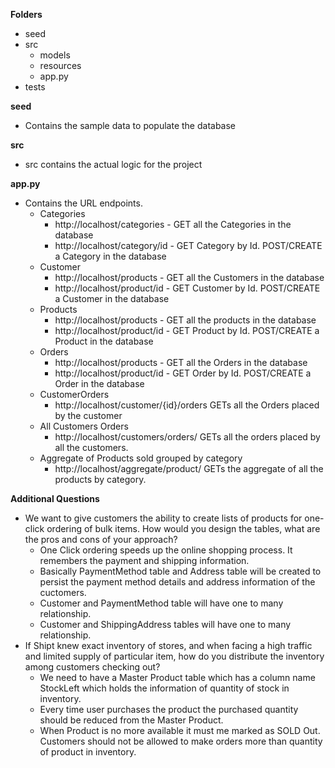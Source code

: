 **Folders**
- seed
- src
  - models
  - resources
  - app.py
- tests



**seed**
- Contains the sample data to populate the database

**src**
- src contains the actual logic for the project

**app.py**
- Contains the URL endpoints.
  - Categories
    - http://localhost/categories - GET all the Categories in the database
    - http://localhost/category/id - GET Category by Id. POST/CREATE a Category in the database
  - Customer
    - http://localhost/products - GET all the Customers in the database
    - http://localhost/product/id - GET Customer by Id. POST/CREATE a Customer in the database
  - Products
    - http://localhost/products - GET all the products in the database
    - http://localhost/product/id - GET Product by Id. POST/CREATE a Product in the database
  - Orders
    - http://localhost/products - GET all the Orders in the database
    - http://localhost/product/id - GET Order by Id. POST/CREATE a Order in the database
  - CustomerOrders
    - http://localhost/customer/{id}/orders GETs all the Orders placed by the customer
  - All Customers Orders
    - http://localhost/customers/orders/ GETs all the orders placed by all the customers.
  - Aggregate of Products sold grouped by category
    - http://localhost/aggregate/product/ GETs the aggregate of all the products by category.

**Additional Questions**
- We want to give customers the ability to create lists of products for one-click ordering of bulk items. How would you design the tables, what are the pros and cons of your approach?
  - One Click ordering speeds up the online shopping process. It remembers the payment and shipping information.
  - Basically PaymentMethod table and Address table will be created to persist the payment method details and address information of the cuctomers.
  - Customer and PaymentMethod table will have one to many relationship.
  - Customer and ShippingAddress tables will have one to many relationship.
- If Shipt knew exact inventory of stores, and when facing a high traffic and limited supply of particular item, how do you distribute the inventory among customers checking out?
  - We need to have a Master Product table which has a column name StockLeft which holds the information of quantity of stock in inventory.
  - Every time user purchases the product the purchased quantity should be reduced from the Master Product.
  - When Product is no more available it must me marked as SOLD Out. Customers should not be allowed to make orders more than quantity of product in inventory.

